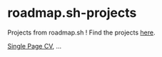 # roadmap.sh-projects
Projects from roadmap.sh !
Find the projects [here](https://roadmap.sh/projects/).

[Single Page CV](https://roadmap.sh/projects/single-page-cv), ...

